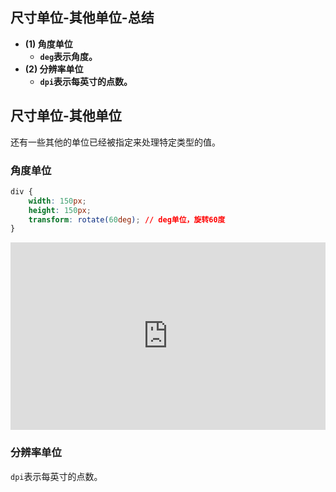## 尺寸单位-其他单位-总结

- **(1) 角度单位**
  - **`deg`表示角度。**
- **(2) 分辨率单位**
  - **`dpi`表示每英寸的点数。**

## 尺寸单位-其他单位

还有一些其他的单位已经被指定来处理特定类型的值。

### 角度单位

```css
div {
    width: 150px;
    height: 150px;
    transform: rotate(60deg); // deg单位，旋转60度
}
```

<iframe height="300" style="width: 100%;" scrolling="no" title="007 Box Model_3" src="https://codepen.io/AhCola/embed/ZEKRqvX?default-tab=html%2Cresult" frameborder="no" loading="lazy" allowtransparency="true" allowfullscreen="true">
  See the Pen <a href="https://codepen.io/AhCola/pen/ZEKRqvX">
  007 Box Model_3</a> by Pengfei Wang (<a href="https://codepen.io/AhCola">@AhCola</a>)
  on <a href="https://codepen.io">CodePen</a>.
</iframe>

### 分辨率单位

`dpi`表示每英寸的点数。
